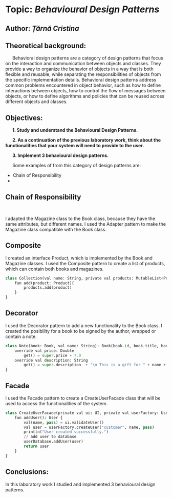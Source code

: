 # Topic: *Behavioural Design Patterns*

Author: *Țărnă Cristina*
------
## Theoretical background:
&ensp; &ensp; Behavioral design patterns are a category of design patterns that focus on the interaction and communication between objects and classes. They provide a way to organize the behavior of objects in a way that is both flexible and reusable, while separating the responsibilities of objects from the specific implementation details. Behavioral design patterns address common problems encountered in object behavior, such as how to define interactions between objects, how to control the flow of messages between objects, or how to define algorithms and policies that can be reused across different objects and classes.
## Objectives:
&ensp; &ensp; __1. Study and understand the Behavioural Design Patterns.__

&ensp; &ensp; __2. As a continuation of the previous laboratory work, think about the functionalities that your system will need to provide to the user.__

&ensp; &ensp; __3. Implement 3 behavioural design patterns.__


&ensp; &ensp; Some examples of from this category of design patterns are:

* Chain of Responsibility
*  


## Chain of Responsibility
```python
 
```
I adapted the Magazine class to the Book class, because they have the same attributes, but different names. I used the Adapter pattern to make the Magazine class compatible with the Book class.

## Composite
I created an interface Product, which is implemented by the Book and Magazine classes. 
I used the Composite pattern to create a list of products, which can contain both books and magazines.
```python
class Collection(val name: String, private val products: MutableList<Product> = mutableListOf(), idGenerator: IIdGenerator): Product{
    fun add(product: Product){
        products.add(product)
    }
}
```
## Decorator
I used the Decorator pattern to add a new functionality to the Book class. I created the posibility for a book to be signed by the author, wrapped or contain a note.

```python
class Note(book: Book, val name: String): Book(book.id, book.title, book.author, book.genre, book.language, book.price , book.numberOfPages, book.quantity, book.inStock, book.ageRate, book.description) {
    override val price: Double
        get() = super.price + 7.0
    override val description: String
        get() = super.description  + "\n This is a gift for " + name + "!"
}
```

## Facade
I used the Facade pattern to create a CreateUserFacade class that will be used to access the functionalities of the system. 
```python
class CreateUserFacade(private val ui: UI, private val userFactory: UserFactory, private val userDatabase: IUserDatabase) {
    fun addUser(): User {
        val(name, pass) = ui.validateUser()
        val user = userFactory.createUser("customer", name, pass)
        println("User created successfully.")
        // add user to database
        userDatabase.addUser(user)
        return user
    }
}
```
## Conclusions:
In this laboratory work I studied and implemented 3 behavioural design patterns.